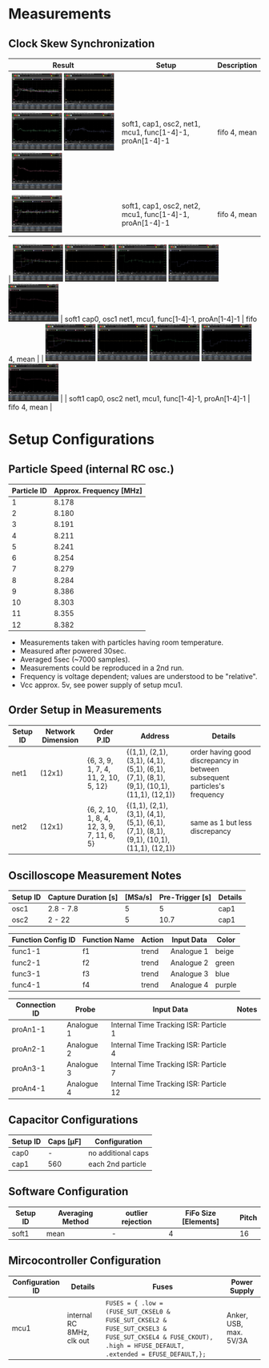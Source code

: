 Measurements
============

Clock Skew Synchronization
--------------------------

| Result | Setup | Description | 
|--------|-------|-------------|
| <img src="./results/clock-skew-synchronization/sync-clock-skew-fifo4-mean-pitch16-c560-each2nd-particle-order1-20sec-0.png" width=100 /> <img src="./results/clock-skew-synchronization/sync-clock-skew-fifo4-mean-pitch16-c560-each2nd-particle-order1-20sec-1.png" width=100 /> <img src="./results/clock-skew-synchronization/sync-clock-skew-fifo4-mean-pitch16-c560-each2nd-particle-order1-20sec-2.png" width=100 /> <img src="./results/clock-skew-synchronization/sync-clock-skew-fifo4-mean-pitch16-c560-each2nd-particle-order1-20sec-3.png" width=100 /> <img src="./results/clock-skew-synchronization/sync-clock-skew-fifo4-mean-pitch16-c560-each2nd-particle-order1-20sec-4.png" width=100 /> | soft1, cap1, osc2, net1, mcu1, func[1-4]-1, proAn[1-4]-1 | fifo 4, mean | 
| <img src="./results/clock-skew-synchronization/sync-clock-skew-fifo4-mean-pitch16-c560-each2nd-particle-order2-20sec-0.png" width=100 /> | soft1, cap1, osc2, net2, mcu1, func[1-4]-1, proAn[1-4]-1 | fifo 4, mean |

| <img src="./results/clock-skew-synchronization/sync-clock-skew-fifo4-mean-pitch16-c0-order1-5sec-0.png" width=100 />
<img src="./results/clock-skew-synchronization/sync-clock-skew-fifo4-mean-pitch16-c0-order1-5sec-1.png" width=100 />
<img src="./results/clock-skew-synchronization/sync-clock-skew-fifo4-mean-pitch16-c0-order1-5sec-2.png" width=100 />
<img src="./results/clock-skew-synchronization/sync-clock-skew-fifo4-mean-pitch16-c0-order1-5sec-3.png" width=100 />
<img src="./results/clock-skew-synchronization/sync-clock-skew-fifo4-mean-pitch16-c0-order1-5sec-4.png" width=100 /> | soft1 cap0, osc1 net1, mcu1, func[1-4]-1, proAn[1-4]-1 | fifo 4, mean |
| <img src="./results/clock-skew-synchronization/sync-clock-skew-fifo4-mean-pitch16-c560-each2nd-particle-order1-5sec-0.png" width=100 />
<img src="./results/clock-skew-synchronization/sync-clock-skew-fifo4-mean-pitch16-c560-each2nd-particle-order1-5sec-1.png" width=100 />
<img src="./results/clock-skew-synchronization/sync-clock-skew-fifo4-mean-pitch16-c560-each2nd-particle-order1-5sec-2.png" width=100 />
<img src="./results/clock-skew-synchronization/sync-clock-skew-fifo4-mean-pitch16-c560-each2nd-particle-order1-5sec-3.png" width=100 />
<img src="./results/clock-skew-synchronization/sync-clock-skew-fifo4-mean-pitch16-c560-each2nd-particle-order1-5sec-4.png" width=100 /> | | soft1 cap0, osc2 net1, mcu1, func[1-4]-1, proAn[1-4]-1 | fifo 4, mean | 


Setup Configurations
====================

Particle Speed (internal RC osc.)
---------------------------------

| Particle ID | Approx. Frequency [MHz]|
|-------------|--------------------|
| 1  | 8.178 |
| 2  | 8.180 |
| 3  | 8.191 |
| 4  | 8.211 |
| 5  | 8.241 |
| 6  | 8.254 |
| 7  | 8.279 |
| 8  | 8.284 |
| 9  | 8.386 |
| 10 | 8.303 |
| 11 | 8.355 |
| 12 | 8.382 |

* Measurements taken with particles having room temperature.
* Measured after powered 30sec. 
* Averaged 5sec (~7000 samples).
* Measurements could be reproduced in a 2nd run.
* Frequency is voltage dependent; values are understood to be "relative".
* Vcc approx. 5v, see power supply of setup mcu1.

Order Setup in Measurements
---------------------------

Setup ID | Network Dimension | Order P.ID | Address | Details |
|--------|-------------------|-------|--------------|---------|
| net1   | (12x1) | {6, 3, 9, 1, 7, 4, 11, 2, 10, 5, 12} | {(1,1), (2,1), (3,1), (4,1), (5,1), (6,1), (7,1), (8,1), (9,1), (10,1), (11,1), (12,1)} | order having good discrepancy in between subsequent particles's frequency |
| net2   | (12x1) | {6, 2, 10, 1, 8, 4, 12, 3, 9, 7, 11, 6, 5} | {(1,1), (2,1), (3,1), (4,1), (5,1), (6,1), (7,1), (8,1), (9,1), (10,1), (11,1), (12,1)} | same as 1 but less discrepancy |


Oscilloscope Measurement Notes
------------------------------

| Setup ID | Capture Duration [s] | [MSa/s] | Pre-Trigger [s] |  Details |
|----------|----------------------|---------|-----------------|----------|
| osc1        | 2.8 - 7.8            | 5       | 5              | cap1   |
| osc2        | 2 - 22               | 5       | 10.7           | cap1   |              

| Function Config ID | Function Name | Action | Input Data | Color |
|--------------------|---------------|--------|------------|-------|
| func1-1            | f1            | trend  | Analogue 1 | beige |
| func2-1            | f2            | trend  | Analogue 2 | green |
| func3-1            | f3            | trend  | Analogue 3 | blue  |
| func4-1            | f4            | trend  | Analogue 4 | purple | 

| Connection ID | Probe | Input Data | Notes |
|---------------|-------|------------|-------|
| proAn1-1 | Analogue 1 | Internal Time Tracking ISR: Particle 1  | |
| proAn2-1 | Analogue 2 | Internal Time Tracking ISR: Particle 4  | |
| proAn3-1 | Analogue 3 | Internal Time Tracking ISR: Particle 7  | |
| proAn4-1 | Analogue 4 | Internal Time Tracking ISR: Particle 12 | |

Capacitor Configurations
------------------------

| Setup ID | Caps [µF] | Configuration |
|----------|-----------|---------------|
| cap0     | -         | no additional caps |
| cap1     | 560       | each 2nd particle  |

Software Configuration
----------------------

| Setup ID | Averaging Method | outlier rejection | FiFo Size [Elements] | Pitch |
|----------|------------------|-------------------|----------------------|-------| 
| soft1    | mean             | -                 | 4                    | 16    |


Mircocontroller Configuration
-----------------------------

| Configuration ID | Details | Fuses | Power Supply |
|------------------|---------|-------|--------------|
| mcu1             | internal RC 8MHz, clk out | ```FUSES = { .low =  (FUSE_SUT_CKSEL0 & FUSE_SUT_CKSEL2 & FUSE_SUT_CKSEL3 & FUSE_SUT_CKSEL4 & FUSE_CKOUT), .high = HFUSE_DEFAULT, .extended = EFUSE_DEFAULT,};``` | Anker, USB, max. 5V/3A |
